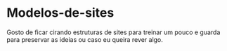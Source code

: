 # Modelos-de-sites
Gosto de ficar cirando estruturas de sites para treinar um pouco e guarda para preservar as ideias ou caso eu queira rever algo. 
